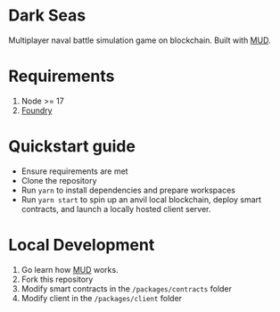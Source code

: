 # Dark Seas

Multiplayer naval battle simulation game on blockchain. Built with <a href = https://github.com/latticexyz/mud> MUD</a>.

# Requirements

1. Node >= 17
2. <a href = https://book.getfoundry.sh/getting-started/installation>Foundry</a>

# Quickstart guide

- Ensure requirements are met
- Clone the repository
- Run `yarn` to install dependencies and prepare workspaces
- Run `yarn start` to spin up an anvil local blockchain, deploy smart contracts, and launch a locally hosted client server.

# Local Development

1. Go learn how <a href = https://github.com/latticexyz/mud> MUD</a> works.
2. Fork this repository
3. Modify smart contracts in the `/packages/contracts` folder
4. Modify client in the `/packages/client` folder
